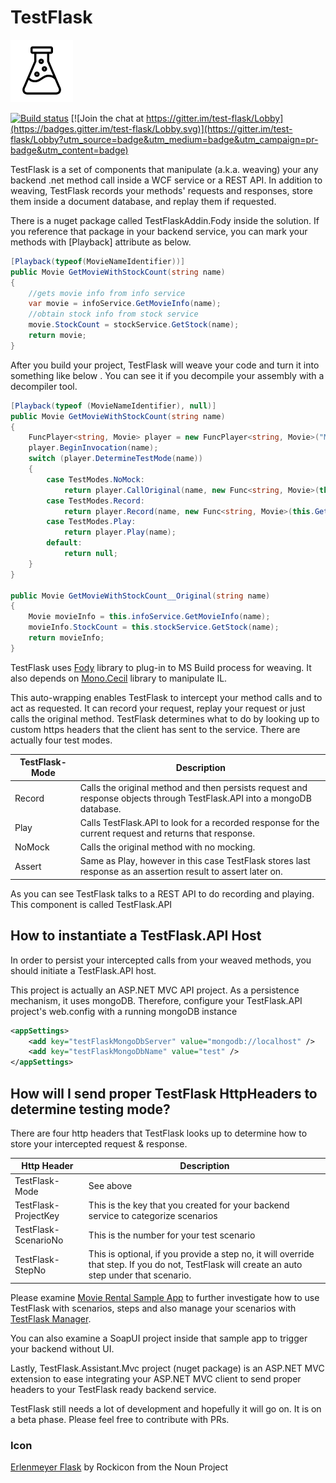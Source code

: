 # TestFlask 

![Erlenmeyer](Icons/package_icon.png)

[![Build status](https://ci.appveyor.com/api/projects/status/iwmii0fmtpyopkgu?svg=true)](https://ci.appveyor.com/project/FatihSahin/test-flask)
[![Join the chat at https://gitter.im/test-flask/Lobby](https://badges.gitter.im/test-flask/Lobby.svg)](https://gitter.im/test-flask/Lobby?utm_source=badge&utm_medium=badge&utm_campaign=pr-badge&utm_content=badge)

TestFlask is a set of components that manipulate (a.k.a. weaving) your any backend .net method call inside a WCF service or a REST API. In addition to weaving, TestFlask records your methods' requests and responses, store them inside a document database, and replay them if requested. 

There is a nuget package called TestFlaskAddin.Fody inside the solution. If you reference that package in your backend service, you can mark your methods with [Playback] attribute as below.

```csharp
[Playback(typeof(MovieNameIdentifier))]
public Movie GetMovieWithStockCount(string name)
{
    //gets movie info from info service
    var movie = infoService.GetMovieInfo(name);
    //obtain stock info from stock service
    movie.StockCount = stockService.GetStock(name);
    return movie;
}
```
After you build your project, TestFlask will weave your code and turn it into something like below . You can see it if you decompile your assembly with a decompiler tool. 

```csharp
[Playback(typeof (MovieNameIdentifier), null)]
public Movie GetMovieWithStockCount(string name)
{
    FuncPlayer<string, Movie> player = new FuncPlayer<string, Movie>("MovieRental.Models.Movie MovieRental.Business.RentalManager::GetMovieWithStockCount(System.String)", (IRequestIdentifier<string>) new MovieNameIdentifier(), (IResponseIdentifier<Movie>) null);
    player.BeginInvocation(name);
    switch (player.DetermineTestMode(name))
    {
        case TestModes.NoMock:
            return player.CallOriginal(name, new Func<string, Movie>(this.GetMovieWithStockCount__Original));
        case TestModes.Record:
            return player.Record(name, new Func<string, Movie>(this.GetMovieWithStockCount__Original));
        case TestModes.Play:
            return player.Play(name);
        default:
            return null;
    }
}

public Movie GetMovieWithStockCount__Original(string name)
{
    Movie movieInfo = this.infoService.GetMovieInfo(name);
    movieInfo.StockCount = this.stockService.GetStock(name);
    return movieInfo;
}
```
TestFlask uses [Fody](https://github.com/Fody/Fody) library to plug-in to MS Build process for weaving. It also depends on [Mono.Cecil](https://github.com/jbevain/cecil) library to manipulate IL.

This auto-wrapping enables TestFlask to intercept your method calls and to act as requested. It can record your request, replay your request or just calls the original method. TestFlask determines what to do by looking up to custom https headers that the client has sent to the service. There are actually four test modes. 

TestFlask-Mode  | Description
------------- | -------------
Record | Calls the original method and then persists request and response objects through TestFlask.API into a mongoDB database.
Play | Calls TestFlask.API to look for a recorded response for the current request and returns that response.
NoMock | Calls the original method with no mocking.
Assert | Same as Play, however in this case TestFlask stores last response as an assertion result to assert later on.

As you can see TestFlask talks to a REST API to do recording and playing. This component is called TestFlask.API

## How to instantiate a TestFlask.API Host

In order to persist your intercepted calls from your weaved methods, you should initiate a TestFlask.API host. 

This project is actually an ASP.NET MVC API project. As a persistence mechanism, it uses mongoDB. Therefore, configure your TestFlask.API project's web.config with a running mongoDB instance

```xml
<appSettings>
    <add key="testFlaskMongoDbServer" value="mongodb://localhost" />
    <add key="testFlaskMongoDbName" value="test" />
</appSettings>
```
## How will I send proper TestFlask HttpHeaders to determine testing mode?

There are four http headers that TestFlask looks up to determine how to store your intercepted request & response.

Http Header         | Description
--------------------| -------------
TestFlask-Mode      | See above
TestFlask-ProjectKey| This is the key that you created for your backend service to categorize scenarios
TestFlask-ScenarioNo| This is the number for your test scenario
TestFlask-StepNo    | This is optional, if you provide a step no, it will override that step. If you do not, TestFlask will create an auto step under that scenario.

Please examine [Movie Rental Sample App](https://github.com/FatihSahin/test-flask-sample) to further investigate how to use TestFlask with scenarios, steps and also manage your scenarios with [TestFlask Manager](https://github.com/FatihSahin/test-flask-web). 

You can also examine a SoapUI project inside that sample app to trigger your backend without UI.

Lastly, TestFlask.Assistant.Mvc project (nuget package) is an ASP.NET MVC extension to ease integrating your ASP.NET MVC client to send proper headers to your TestFlask ready backend service.

TestFlask still needs a lot of development and hopefully it will go on. It is on a beta phase. Please feel free to contribute with PRs.

### Icon

[Erlenmeyer Flask](https://thenounproject.com/search/?q=flasks&i=707717) by Rockicon from the Noun Project
